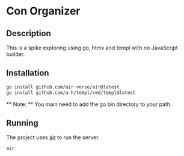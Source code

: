 # Con Organizer

## Description

This is a spike exploring using go, htmx and templ with no JavaScript builder.
## Installation

```bash
go install github.com/air-verse/air@latest
go install github.com/a-h/templ/cmd/templ@latest
```

** Note: ** You main need to add the go bin directory to your path.
 
## Running

The project uses [air](https://github.com/cosmtrek/air) to run the server.

```bash
air
```
